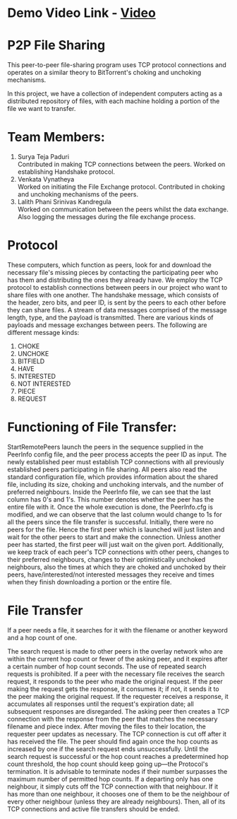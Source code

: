 # Demo Video Link - [Video](https://uflorida-my.sharepoint.com/personal/suryateja_paduri_ufl_edu/_layouts/15/stream.aspx?id=%2Fpersonal%2Fsuryateja%5Fpaduri%5Fufl%5Fedu%2FDocuments%2FFinal%20video%2Emov&ga=1)


# P2P File Sharing
This peer-to-peer file-sharing program uses TCP protocol connections and operates on a similar theory to BitTorrent's choking and unchoking mechanisms.

In this project, we have a collection of independent computers acting as a distributed repository of files, with each machine holding a portion of the file we want to transfer.

# Team Members: 
1. Surya Teja Paduri  
   Contributed in making TCP connections between the peers.
   Worked on establishing Handshake protocol.
2. Venkata Vynatheya  
   Worked on initiating the File Exchange protocol.
   Contributed in choking and unchoking mechanisms of the peers.
3. Lalith Phani Srinivas Kandregula   
   Worked on communication between the peers whilst the data exchange.
   Also logging the messages during the file exchange process.

# Protocol
These computers, which function as peers, look for and download the necessary file's missing pieces by contacting the participating peer who has them and distributing the ones they already have.
 We employ the TCP protocol to establish connections between peers in our project who want to share files with one another.
The handshake message, which consists of the header, zero bits, and peer ID, is sent by the peers to each other before they can share files.
A stream of data messages comprised of the message length, type, and the payload is transmitted.
There are various kinds of payloads and message exchanges between peers. The following are different  message kinds:
1) CHOKE
2) UNCHOKE
3) BITFIELD
4) HAVE
5) INTERESTED
6) NOT INTERESTED
7) PIECE
8) REQUEST

# Functioning of File Transfer: 
StartRemotePeers launch the peers in the sequence supplied in the PeerInfo config file, and the peer process accepts the peer ID as input.
The newly established peer must establish TCP connections with all previously established peers participating in file sharing.
All peers also read the standard configuration file, which provides information about the shared file, including its size, choking and unchoking intervals, and the number of preferred neighbours.
Inside the PeerInfo file, we can see that the last column has 0's and 1's. This number denotes whether the peer has the entire file with it. Once the whole execution is done, the PeerInfo.cfg is modified, and we can observe that the last column would change to 1s for all the peers since the file transfer is successful.
Initially, there were no peers for the file. Hence the first peer which is launched will just listen and wait for the other peers to start and make the connection. Unless another peer has started, the first peer will just wait on the given port.
Additionally, we keep track of each peer's TCP connections with other peers, changes to their preferred neighbours, changes to their optimistically unchoked neighbours, also the times at which they are choked and unchoked by their peers, have/interested/not interested messages they receive and times when they finish downloading a portion or the entire file.

# File Transfer
If a peer needs a file, it searches for it with the filename or another keyword and a hop count of one.

The search request is made to other peers in the overlay network who are within the current hop count or fewer of the asking peer, and it expires after a certain number of hop count seconds. The use of repeated search requests is prohibited.
If a peer with the necessary file receives the search request, it responds to the peer who made the original request. If the peer making the request gets the response, it consumes it; if not, it sends it to the peer making the original request.
If the requester receives a response, it accumulates all responses until the request's expiration date; all subsequent responses are disregarded. The asking peer then creates a TCP connection with the response from the peer that matches the necessary filename and piece index. After moving the files to their location, the requester peer updates as necessary. The TCP connection is cut off after it has received the file.
The peer should find again once the hop counts as increased by one if the search request ends unsuccessfully. Until the search request is successful or the hop count reaches a predetermined hop count threshold, the hop count should keep going up—the Protocol's termination.
It is advisable to terminate nodes if their number surpasses the maximum number of permitted hop counts. If a departing only has one neighbour, it simply cuts off the TCP connection with that neighbour. If it has more than one neighbour, it chooses one of them to be the neighbour of every other neighbour (unless they are already neighbours). Then, all of its TCP connections and active file transfers should be ended.


